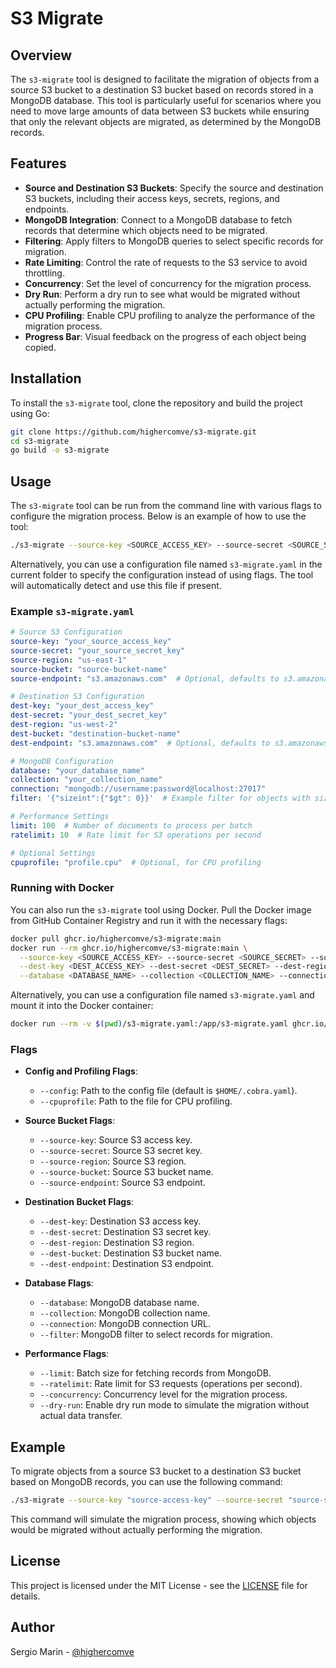 # S3 Migrate

## Overview

The `s3-migrate` tool is designed to facilitate the migration of objects from a source S3 bucket to a destination S3 bucket based on records stored in a MongoDB database. This tool is particularly useful for scenarios where you need to move large amounts of data between S3 buckets while ensuring that only the relevant objects are migrated, as determined by the MongoDB records.

## Features

- **Source and Destination S3 Buckets**: Specify the source and destination S3 buckets, including their access keys, secrets, regions, and endpoints.
- **MongoDB Integration**: Connect to a MongoDB database to fetch records that determine which objects need to be migrated.
- **Filtering**: Apply filters to MongoDB queries to select specific records for migration.
- **Rate Limiting**: Control the rate of requests to the S3 service to avoid throttling.
- **Concurrency**: Set the level of concurrency for the migration process.
- **Dry Run**: Perform a dry run to see what would be migrated without actually performing the migration.
- **CPU Profiling**: Enable CPU profiling to analyze the performance of the migration process.
- **Progress Bar**: Visual feedback on the progress of each object being copied.

## Installation

To install the `s3-migrate` tool, clone the repository and build the project using Go:

```sh
git clone https://github.com/highercomve/s3-migrate.git
cd s3-migrate
go build -o s3-migrate
```

## Usage

The `s3-migrate` tool can be run from the command line with various flags to configure the migration process. Below is an example of how to use the tool:

```sh
./s3-migrate --source-key <SOURCE_ACCESS_KEY> --source-secret <SOURCE_SECRET> --source-region <SOURCE_REGION> --source-bucket <SOURCE_BUCKET> --source-endpoint <SOURCE_ENDPOINT> --dest-key <DEST_ACCESS_KEY> --dest-secret <DEST_SECRET> --dest-region <DEST_REGION> --dest-bucket <DEST_BUCKET> --dest-endpoint <DEST_ENDPOINT> --database <DATABASE_NAME> --collection <COLLECTION_NAME> --connection <MONGO_CONNECTION_URL> --filter '{"sizeint":{"$gt": 0}}' --limit 100 --ratelimit 10 --concurrency 5 --dry-run
```

Alternatively, you can use a configuration file named `s3-migrate.yaml` in the current folder to specify the configuration instead of using flags. The tool will automatically detect and use this file if present.

### Example `s3-migrate.yaml`

```yaml
# Source S3 Configuration
source-key: "your_source_access_key"
source-secret: "your_source_secret_key"
source-region: "us-east-1"
source-bucket: "source-bucket-name"
source-endpoint: "s3.amazonaws.com"  # Optional, defaults to s3.amazonaws.com

# Destination S3 Configuration
dest-key: "your_dest_access_key"
dest-secret: "your_dest_secret_key"
dest-region: "us-west-2"
dest-bucket: "destination-bucket-name"
dest-endpoint: "s3.amazonaws.com"  # Optional, defaults to s3.amazonaws.com

# MongoDB Configuration
database: "your_database_name"
collection: "your_collection_name"
connection: "mongodb://username:password@localhost:27017"
filter: '{"sizeint":{"$gt": 0}}'  # Example filter for objects with size > 0

# Performance Settings
limit: 100  # Number of documents to process per batch
ratelimit: 10  # Rate limit for S3 operations per second

# Optional Settings
cpuprofile: "profile.cpu"  # Optional, for CPU profiling
```

### Running with Docker

You can also run the `s3-migrate` tool using Docker. Pull the Docker image from GitHub Container Registry and run it with the necessary flags:

```sh
docker pull ghcr.io/highercomve/s3-migrate:main
docker run --rm ghcr.io/highercomve/s3-migrate:main \
  --source-key <SOURCE_ACCESS_KEY> --source-secret <SOURCE_SECRET> --source-region <SOURCE_REGION> --source-bucket <SOURCE_BUCKET> --source-endpoint <SOURCE_ENDPOINT> \
  --dest-key <DEST_ACCESS_KEY> --dest-secret <DEST_SECRET> --dest-region <DEST_REGION> --dest-bucket <DEST_BUCKET> --dest-endpoint <DEST_ENDPOINT> \
  --database <DATABASE_NAME> --collection <COLLECTION_NAME> --connection <MONGO_CONNECTION_URL> --filter '{"sizeint":{"$gt": 0}}' --limit 100 --ratelimit 10 --concurrency 5 --dry-run
```

Alternatively, you can use a configuration file named `s3-migrate.yaml` and mount it into the Docker container:

```sh
docker run --rm -v $(pwd)/s3-migrate.yaml:/app/s3-migrate.yaml ghcr.io/highercomve/s3-migrate:main
```

### Flags

- **Config and Profiling Flags**:
  - `--config`: Path to the config file (default is `$HOME/.cobra.yaml`).
  - `--cpuprofile`: Path to the file for CPU profiling.

- **Source Bucket Flags**:
  - `--source-key`: Source S3 access key.
  - `--source-secret`: Source S3 secret key.
  - `--source-region`: Source S3 region.
  - `--source-bucket`: Source S3 bucket name.
  - `--source-endpoint`: Source S3 endpoint.

- **Destination Bucket Flags**:
  - `--dest-key`: Destination S3 access key.
  - `--dest-secret`: Destination S3 secret key.
  - `--dest-region`: Destination S3 region.
  - `--dest-bucket`: Destination S3 bucket name.
  - `--dest-endpoint`: Destination S3 endpoint.

- **Database Flags**:
  - `--database`: MongoDB database name.
  - `--collection`: MongoDB collection name.
  - `--connection`: MongoDB connection URL.
  - `--filter`: MongoDB filter to select records for migration.

- **Performance Flags**:
  - `--limit`: Batch size for fetching records from MongoDB.
  - `--ratelimit`: Rate limit for S3 requests (operations per second).
  - `--concurrency`: Concurrency level for the migration process.
  - `--dry-run`: Enable dry run mode to simulate the migration without actual data transfer.

## Example

To migrate objects from a source S3 bucket to a destination S3 bucket based on MongoDB records, you can use the following command:

```sh
./s3-migrate --source-key "source-access-key" --source-secret "source-secret" --source-region "us-west-1" --source-bucket "source-bucket" --source-endpoint "https://s3.amazonaws.com" --dest-key "dest-access-key" --dest-secret "dest-secret" --dest-region "us-west-2" --dest-bucket "dest-bucket" --dest-endpoint "https://s3.amazonaws.com" --database "mydatabase" --collection "mycollection" --connection "mongodb://localhost:27017" --filter '{"sizeint":{"$gt": 0}}' --limit 100 --ratelimit 10 --concurrency 5 --dry-run
```

This command will simulate the migration process, showing which objects would be migrated without actually performing the migration.

## License

This project is licensed under the MIT License - see the [LICENSE](LICENSE) file for details.

## Author

Sergio Marin - [@highercomve](https://github.com/highercomve)
